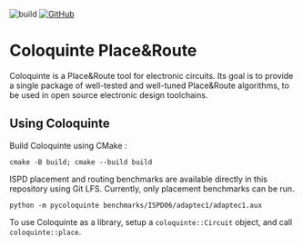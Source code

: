 ![build](https://github.com/Coloquinte/PlaceRoute/actions/workflows/build.yml/badge.svg)
[![GitHub](https://img.shields.io/github/license/coloquinte/torchsr?color=blue)](https://opensource.org/licenses/MIT)

# Coloquinte Place&Route

Coloquinte is a Place&Route tool for electronic circuits.
Its goal is to provide a single package of well-tested and well-tuned Place&Route algorithms, to be used in open source electronic design toolchains.

## Using Coloquinte

Build Coloquinte using CMake :
```
cmake -B build; cmake --build build
```


ISPD placement and routing benchmarks are available directly in this repository using Git LFS. Currently, only placement benchmarks can be run.
```
python -m pycoloquinte benchmarks/ISPD06/adaptec1/adaptec1.aux
```


To use Coloquinte as a library, setup a `coloquinte::Circuit` object, and call `coloquinte::place`.
